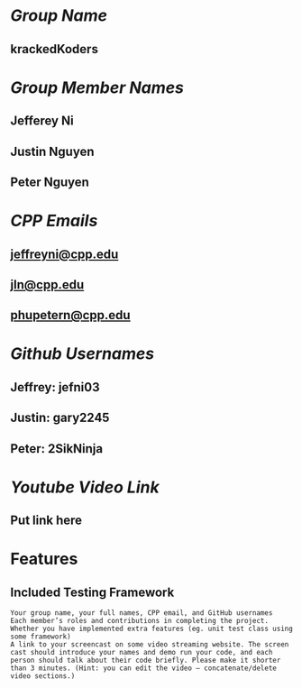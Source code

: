 # _Group Name_
## krackedKoders
##
##
##
# _Group Member Names_
## Jefferey Ni
## Justin Nguyen
## Peter Nguyen
##
##
##
# _CPP Emails_
## jeffreyni@cpp.edu
## jln@cpp.edu
## phupetern@cpp.edu
##
##
##
# _Github Usernames_
## Jeffrey: jefni03
## Justin: gary2245
## Peter: 2SikNinja
##
##
##
# _Youtube Video Link_
## Put link here
##
##
##
# Features
## Included Testing Framework
    Your group name, your full names, CPP email, and GitHub usernames
    Each member’s roles and contributions in completing the project.
    Whether you have implemented extra features (eg. unit test class using some framework)
    A link to your screencast on some video streaming website. The screen cast should introduce your names and demo run your code, and each person should talk about their code briefly. Please make it shorter than 3 minutes. (Hint: you can edit the video – concatenate/delete video sections.)
